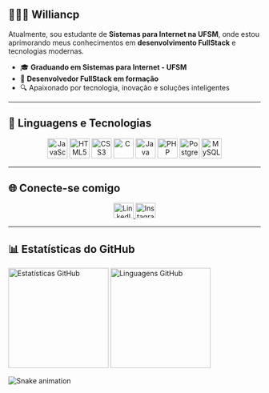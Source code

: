 ## 👨🏻‍💻 Williancp

Atualmente, sou estudante de **Sistemas para Internet na UFSM**, onde estou aprimorando meus conhecimentos em **desenvolvimento FullStack** e tecnologias modernas.

- 🎓 **Graduando em Sistemas para Internet - UFSM**
- 🚀 **Desenvolvedor FullStack em formação**
- 🔍 Apaixonado por tecnologia, inovação e soluções inteligentes

---

## 🚀 Linguagens e Tecnologias

<p align="center">
  <img src="https://cdn.jsdelivr.net/gh/devicons/devicon@latest/icons/javascript/javascript-original.svg" title="JavaScript" width="40" />
  <img src="https://cdn.jsdelivr.net/gh/devicons/devicon@latest/icons/html5/html5-original.svg" title="HTML5" width="40" />
  <img src="https://cdn.jsdelivr.net/gh/devicons/devicon@latest/icons/css3/css3-original.svg" title="CSS3" width="40" />
  <img src="https://cdn.jsdelivr.net/gh/devicons/devicon@latest/icons/c/c-original.svg" title="C" width="40" />
  <img src="https://cdn.jsdelivr.net/gh/devicons/devicon@latest/icons/java/java-original.svg" title="Java" width="40" />
  <img src="https://cdn.jsdelivr.net/gh/devicons/devicon@latest/icons/php/php-original.svg" title="PHP" width="40" />
  <img src="https://cdn.jsdelivr.net/gh/devicons/devicon@latest/icons/postgresql/postgresql-original.svg" title="PostgreSQL" width="40" />
  <img src="https://cdn.jsdelivr.net/gh/devicons/devicon@latest/icons/mysql/mysql-original.svg" title="MySQL" width="40" />
</p>

---

## 🌐 Conecte-se comigo

<p align="center">
  <a href="https://linkedin.com/in/willianpadilha" target="_blank">
    <img src="https://raw.githubusercontent.com/rahuldkjain/github-profile-readme-generator/master/src/images/icons/Social/linked-in-alt.svg" alt="LinkedIn" height="30" width="40" />
  </a>
  <a href="https://instagram.com/willian._.cp" target="_blank">
    <img src="https://raw.githubusercontent.com/rahuldkjain/github-profile-readme-generator/master/src/images/icons/Social/instagram.svg" alt="Instagram" height="30" width="40" />
  </a>
</p>

---

## 📊 Estatísticas do GitHub

<p>
  <img 
    src="https://github-readme-stats.vercel.app/api?username=Williancp&show_icons=true&theme=highcontrast&count_private=true&locale=pt-br" 
    alt="Estatísticas GitHub" 
    height="200"
  />
  <img 
    src="https://github-readme-stats.vercel.app/api/top-langs/?username=Williancp&theme=highcontrast&layout=compact&custom_title=Tecnologias&langs_count=9" 
    alt="Linguagens GitHub" 
    height="200"
  />
</p>
<img src="https://raw.githubusercontent.com/Williancp/Williancp/output/snake.svg" alt="Snake animation" />

